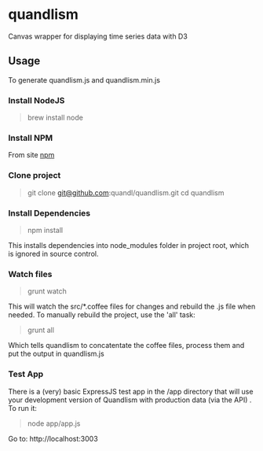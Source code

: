 # quandlism

Canvas wrapper for displaying time series data with D3

## Usage

To generate quandlism.js and quandlism.min.js

### Install NodeJS

> brew install node

### Install NPM

From site [npm](https://npmjs.org/)

### Clone project

> git clone git@github.com:quandl/quandlism.git
> cd quandlism


### Install Dependencies

> npm install 

This installs dependencies into node_modules folder in project root, which is ignored in source control.

### Watch files

> grunt watch

This will watch the src/*.coffee files for changes and rebuild the .js file when needed. To manually rebuild the project, use the 'all' task:

> grunt all

Which tells quandlism to concatentate the coffee files, process them and put the output in quandlism.js

### Test App

There is a (very) basic ExpressJS test app in the /app directory that will use your development version of Quandlism with production data (via the API) . To run it:

> node app/app.js

Go to: http://localhost:3003

